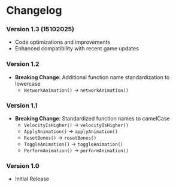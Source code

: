 # Changelog

### Version 1.3 (15102025)

- Code optimizations and improvements
- Enhanced compatibility with recent game updates

### Version 1.2

- **Breaking Change**: Additional function name standardization to lowercase
  - `NetworkAnimation()` → `networkAnimation()`

### Version 1.1

- **Breaking Change**: Standardized function names to camelCase
  - `VelocityIsHigher()` → `velocityIsHigher()`
  - `ApplyAnimation()` → `applyAnimation()`
  - `ResetBones()` → `resetBones()`
  - `ToggleAnimation()` → `toggleAnimation()`
  - `PerformAnimation()` → `performAnimation()`

### Version 1.0

- Initial Release
